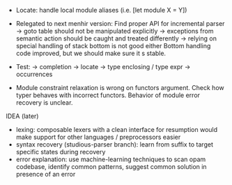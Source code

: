 - Locate: handle local module aliases (i.e. [let module X = Y])

- Relegated to next menhir version:
  Find proper API for incremental parser
  -> goto table should not be manipulated explicitly
  -> exceptions from semantic action should be caught and treated differently
  -> relying on special handling of stack bottom is not good either
     Bottom handling code improved, but we should make sure it s stable.
- Test:
  -> completion
  -> locate
  -> type enclosing / type expr
  -> occurrences

- Module constraint relaxation is wrong on functors argument. 
  Check how typer behaves with incorrect functors.
  Behavior of module error recovery is unclear.

IDEA (later)
- lexing: 
  composable lexers with a clean interface for resumption would make support
  for other languages / preprocessors easier
- syntax recovery (studious-parser branch):
  learn from suffix to target specific states during recovery
- error explanation:
  use machine-learning techniques to scan opam codebase, identify common
  patterns, suggest common solution in presence of an error
